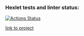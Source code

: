 ### Hexlet tests and linter status:
[![Actions Status](https://github.com/portal-x/frontend-project-lvl4/workflows/hexlet-check/badge.svg)](https://github.com/portal-x/frontend-project-lvl4/actions)

[link to project](https://young-chamber-45928.herokuapp.com/)